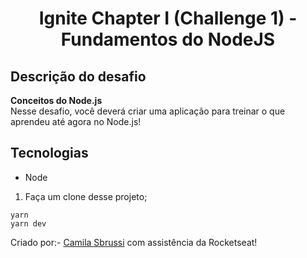 <h1 align="center"> Ignite Chapter I (Challenge 1) - Fundamentos do NodeJS </h1>


## Descrição do desafio
<strong>Conceitos do Node.js</strong></br>
Nesse desafio, você deverá criar uma aplicação para treinar o que aprendeu até agora no Node.js!


##  Tecnologias
- Node

1. Faça um clone desse projeto;

  ```
  yarn
  yarn dev

  ``` 
  
  
Criado por:- [Camila Sbrussi](https://github.com/camisbrussi/) com assistência da Rocketseat!
